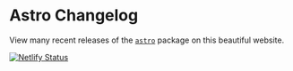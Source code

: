 # Astro Changelog

View many recent releases of the [`astro`](https://github.com/withastro/astro) package on this beautiful website.

[![Netlify Status](https://api.netlify.com/api/v1/badges/c2a53124-582a-4ee8-8434-d47f93fdebe5/deploy-status)](https://app.netlify.com/projects/astro-changelog/deploys)
